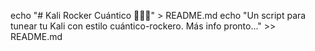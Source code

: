 echo "# Kali Rocker Cuántico 🤘💀🎶" > README.md
echo "Un script para tunear tu Kali con estilo cuántico-rockero. Más info pronto..." >> README.md


